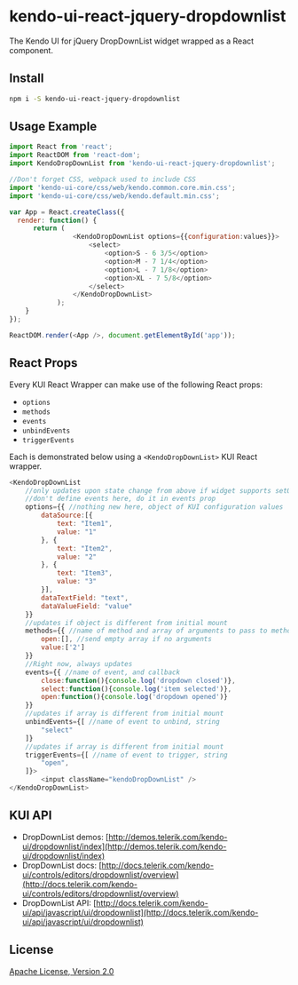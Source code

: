 # kendo-ui-react-jquery-dropdownlist

The Kendo UI for jQuery DropDownList widget wrapped as a React component.

## Install

```bash
npm i -S kendo-ui-react-jquery-dropdownlist
```

## Usage Example

```javascript
import React from 'react';
import ReactDOM from 'react-dom';
import KendoDropDownList from 'kendo-ui-react-jquery-dropdownlist';

//Don't forget CSS, webpack used to include CSS
import 'kendo-ui-core/css/web/kendo.common.core.min.css';
import 'kendo-ui-core/css/web/kendo.default.min.css';

var App = React.createClass({
  render: function() {
	  return (
				<KendoDropDownList options={{configuration:values}}>
					<select>
						<option>S - 6 3/5</option>
						<option>M - 7 1/4</option>
						<option>L - 7 1/8</option>
						<option>XL - 7 5/8</option>
					</select>
				</KendoDropDownList>
			);
	}
});

ReactDOM.render(<App />, document.getElementById('app'));
```

## React Props

Every KUI React Wrapper can make use of the following React props:

* `options`
* `methods`
* `events`
* `unbindEvents`
* `triggerEvents`

Each is demonstrated below using a `<KendoDropDownList>` KUI React wrapper.

```javascript
<KendoDropDownList
	//only updates upon state change from above if widget supports setOptions()
	//don't define events here, do it in events prop
	options={{ //nothing new here, object of KUI configuration values
		dataSource:[{
			text: "Item1",
			value: "1"
		}, {
			text: "Item2",
			value: "2"
		}, {
			text: "Item3",
			value: "3"
		}],
		dataTextField: "text",
		dataValueField: "value"
	}}
	//updates if object is different from initial mount
	methods={{ //name of method and array of arguments to pass to method
		open:[], //send empty array if no arguments
		value:['2']
	}}
	//Right now, always updates
	events={{ //name of event, and callback
		close:function(){console.log('dropdown closed')},
		select:function(){console.log('item selected')},
		open:function(){console.log('dropdown opened')}
	}}
	//updates if array is different from initial mount
	unbindEvents={[ //name of event to unbind, string
		"select"
	]}
	//updates if array is different from initial mount
	triggerEvents={[ //name of event to trigger, string
		"open",
	]}>
		<input className="kendoDropDownList" />
</KendoDropDownList>
```

## KUI API

* DropDownList demos: [http://demos.telerik.com/kendo-ui/dropdownlist/index](http://demos.telerik.com/kendo-ui/dropdownlist/index)
* DropDownList docs: [http://docs.telerik.com/kendo-ui/controls/editors/dropdownlist/overview](http://docs.telerik.com/kendo-ui/controls/editors/dropdownlist/overview)
* DropDownList API: [http://docs.telerik.com/kendo-ui/api/javascript/ui/dropdownlist](http://docs.telerik.com/kendo-ui/api/javascript/ui/dropdownlist)

## License

[Apache License, Version 2.0](http://www.apache.org/licenses/LICENSE-2.0)
